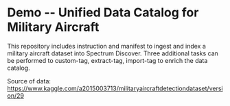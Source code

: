 # Demo -- Unified Data Catalog for Military Aircraft


This repository includes instruction and manifest to ingest and index a military aircraft dataset into Spectrum Discover. Three additional tasks can be performed to custom-tag, extract-tag, import-tag to enrich the data catalog. 


Source of data: https://www.kaggle.com/a2015003713/militaryaircraftdetectiondataset/version/29
